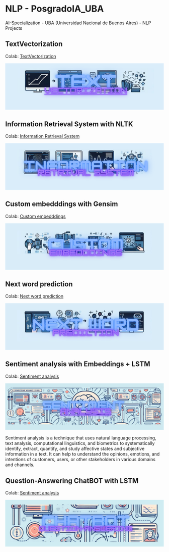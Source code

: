 # NLP - PosgradoIA_UBA

AI-Specialization - UBA (Universidad Nacional de Buenos Aires) - NLP Projects


## TextVectorization
Colab: [TextVectorization](https://github.com/Tincho1902/PosgradoIA/blob/main/1a_vectorizacion.ipynb)

![img1](images/text.png)


## Information Retrieval System with NLTK
Colab: [Information Retrieval System](https://github.com/Tincho1902/PosgradoIA/blob/main/2c%20-%20bot_tfidf_nltk.ipynb)

![img1](images/info.png)

## Custom embedddings with Gensim
Colab: [Custom embedddings](https://github.com/Tincho1902/PosgradoIA/blob/main/3b_Custom_embedding_con_Gensim.ipynb)

![img1](images/cust.png)

## Next word prediction
Colab: [Next word prediction](https://github.com/Tincho1902/PosgradoIA/blob/main/4d%20-%20predicci%C3%B3n_palabra_tensorflow.ipynb)

![img1](images/next.png)

## Sentiment analysis with Embeddings + LSTM
Colab: [Sentiment analysis](https://github.com/Tincho1902/PosgradoIA/blob/main/5-clothing-ecommerce-reviews.ipynb)

![img1](images/sent.png)

Sentiment analysis is a technique that uses natural language processing, text analysis, computational linguistics, and biometrics to systematically identify, extract, quantify, and study affective states and subjective information in a text. It can help to understand the opinions, emotions, and intentions of customers, users, or other stakeholders in various domains and channels.

## Question-Answering ChatBOT with LSTM
Colab: [Sentiment analysis](https://github.com/Tincho1902/PosgradoIA/blob/main/######.ipynb)

![img1](images/chat.png)
